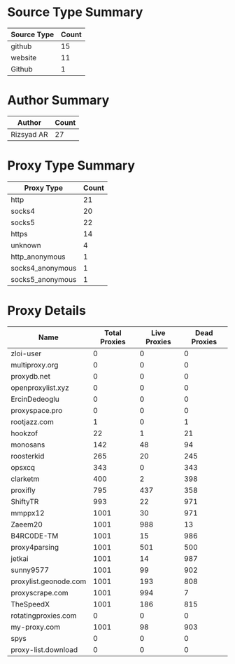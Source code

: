 # Source Type Summary

| Source Type | Count |
|-------------|-------|
| github | 15 |
| website | 11 |
| Github | 1 |


# Author Summary

| Author | Count |
|--------|-------|
| Rizsyad AR | 27 |


# Proxy Type Summary

| Proxy Type | Count |
|------------|-------|
| http | 21 |
| socks4 | 20 |
| socks5 | 22 |
| https | 14 |
| unknown | 4 |
| http_anonymous | 1 |
| socks4_anonymous | 1 |
| socks5_anonymous | 1 |


# Proxy Details

| Name | Total Proxies | Live Proxies | Dead Proxies |
|------|---------------|--------------|---------------|
| zloi-user | 0 | 0 | 0 |
| multiproxy.org | 0 | 0 | 0 |
| proxydb.net | 0 | 0 | 0 |
| openproxylist.xyz | 0 | 0 | 0 |
| ErcinDedeoglu | 0 | 0 | 0 |
| proxyspace.pro | 0 | 0 | 0 |
| rootjazz.com | 1 | 0 | 1 |
| hookzof | 22 | 1 | 21 |
| monosans | 142 | 48 | 94 |
| roosterkid | 265 | 20 | 245 |
| opsxcq | 343 | 0 | 343 |
| clarketm | 400 | 2 | 398 |
| proxifly | 795 | 437 | 358 |
| ShiftyTR | 993 | 22 | 971 |
| mmppx12 | 1001 | 30 | 971 |
| Zaeem20 | 1001 | 988 | 13 |
| B4RC0DE-TM | 1001 | 15 | 986 |
| proxy4parsing | 1001 | 501 | 500 |
| jetkai | 1001 | 14 | 987 |
| sunny9577 | 1001 | 99 | 902 |
| proxylist.geonode.com | 1001 | 193 | 808 |
| proxyscrape.com | 1001 | 994 | 7 |
| TheSpeedX | 1001 | 186 | 815 |
| rotatingproxies.com | 0 | 0 | 0 |
| my-proxy.com | 1001 | 98 | 903 |
| spys | 0 | 0 | 0 |
| proxy-list.download | 0 | 0 | 0 |
